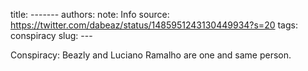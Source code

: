 title: -------
authors: 
note: Info
source: https://twitter.com/dabeaz/status/1485951243130449934?s=20
tags: conspiracy
slug: ---

Conspiracy: Beazly and Luciano Ramalho are one and same person.